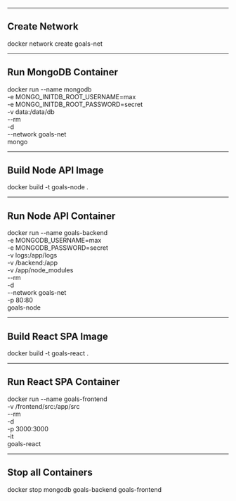 ---------------------
Create Network
---------------------

docker network create goals-net

---------------------
Run MongoDB Container
---------------------

docker run --name mongodb \
  -e MONGO_INITDB_ROOT_USERNAME=max \
  -e MONGO_INITDB_ROOT_PASSWORD=secret \
  -v data:/data/db \
  --rm \
  -d \
  --network goals-net \
  mongo

---------------------
Build Node API Image
---------------------

docker build -t goals-node .

---------------------
Run Node API Container
---------------------

docker run --name goals-backend \
  -e MONGODB_USERNAME=max \
  -e MONGODB_PASSWORD=secret \
  -v logs:/app/logs \
  -v /backend:/app \
  -v /app/node_modules \
  --rm \
  -d \
  --network goals-net \
  -p 80:80 \
  goals-node

---------------------
Build React SPA Image
---------------------

docker build -t goals-react .

---------------------
Run React SPA Container
---------------------

docker run --name goals-frontend \
  -v /frontend/src:/app/src \
  --rm \
  -d \
  -p 3000:3000 \
  -it \
  goals-react

---------------------
Stop all Containers
---------------------

docker stop mongodb goals-backend goals-frontend
